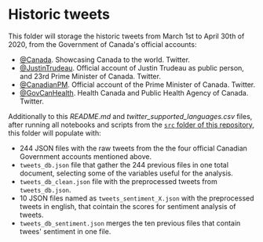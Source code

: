 # Historic tweets
This folder will storage the historic tweets from March 1st to April 30th of 2020, from the Government of Canada's official accounts:

- [@Canada](https://twitter.com/canada?lang=en). Showcasing Canada to the world. Twitter.
- [@JustinTrudeau](https://twitter.com/JustinTrudeau?s=20). Official account of Justin Trudeau as public person, and 23rd Prime Minister of Canada. Twitter.
- [@CanadianPM](https://twitter.com/CanadianPM). Official account of the Prime Minister of Canada. Twitter.
- [@GovCanHealth](https://twitter.com/govcanhealth?lang=en). Health Canada and Public Health Agency of Canada. Twitter.

Additionally to this _README.md_ and _twitter_supported_languages.csv_ files, after running all notebooks and scripts from the [`src` folder of this repository](https://github.com/vcuspinera/Canada_response_covid/tree/master/src), this folder will populate with:
- 244 JSON files with the raw tweets from the the four official Canadian Government accounts mentioned above.
- `tweets_db.json` file that gather the 244 previous files in one total document, selecting some of the variables useful for the analysis.
- `tweets_db_clean.json` file with the preprocessed tweets from `tweets_db.json`.
- 10 JSON files named as `tweets_sentiment_X.json` with the preprocessed tweets in english, that cointain the scores for sentiment analysis of tweets.
- `tweets_db_sentiment.json` merges the ten previous files that contain twees' sentiment in one file.

